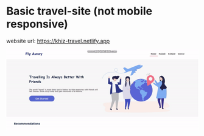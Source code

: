 # Basic travel-site (not mobile responsive)

website url: https://khiz-travel.netlify.app

![Website example](/travel-site.gif)
